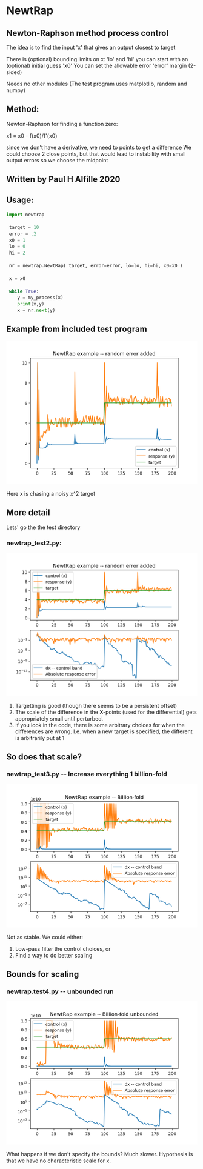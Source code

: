 # NewtRap
## Newton-Raphson method process control
 The idea is to find the input 'x' that gives an output closest to target

 There is (optional) bounding limits on x: 'lo' and 'hi' 
 you can start with an (optional) initial guess 'x0'
 You can set the allowable error 'error' margin (2-sided)

 Needs no other modules
 (The test program uses matplotlib, random and numpy)

## Method:
 Newton-Raphson for finding a function zero:
 
 x1 = x0 - f(x0)/f'(x0)

 since we don't have a derivative, we need to points to get a difference
 We could choose 2 close points, but that would lead to instability with small output errors
 so we choose the midpoint

## Written by Paul H Alfille 2020

## Usage:
```python
import newtrap
 
 target = 10
 error = .2
 x0 = 1
 lo = 0
 hi = 2
 
 nr = newtrap.NewtRap( target, error=error, lo=lo, hi=hi, x0=x0 )

 x = x0
 
 while True:
    y = my_process(x)
    print(x,y)    
    x = nr.next(y)
```    
## Example from included test program

![Single test plot](test/Figure_1.png)

Here x is chasing a noisy x^2 target

## More detail
Lets' go the the test directory
### newtrap_test2.py:
![errors](test/Figure_2.png)
1. Targetting is good (though there seems to be a persistent offset)
1. The scale of the difference in the X-points (used for the differential) gets appropriately small until perturbed.
1. If you look in the code, there is some arbitrary choices for when the differences are wrong. I.e. when a new target is specified, the different is arbitrarily put at 1
## So does that scale?
### newtrap_test3.py -- Increase everything 1 billion-fold
![Billion-fold](test/Figure_3.png)

Not as stable.
We could either:
1. Low-pass filter the control choices, or
1. Find a way to do better scaling

## Bounds for scaling
### newtrap.test4.py -- unbounded run
![unbounded](test/Figure_4.png)

What happens if we don't specify the bounds? Much slower. Hypothesis is that we have no characteristic scale for x. 




